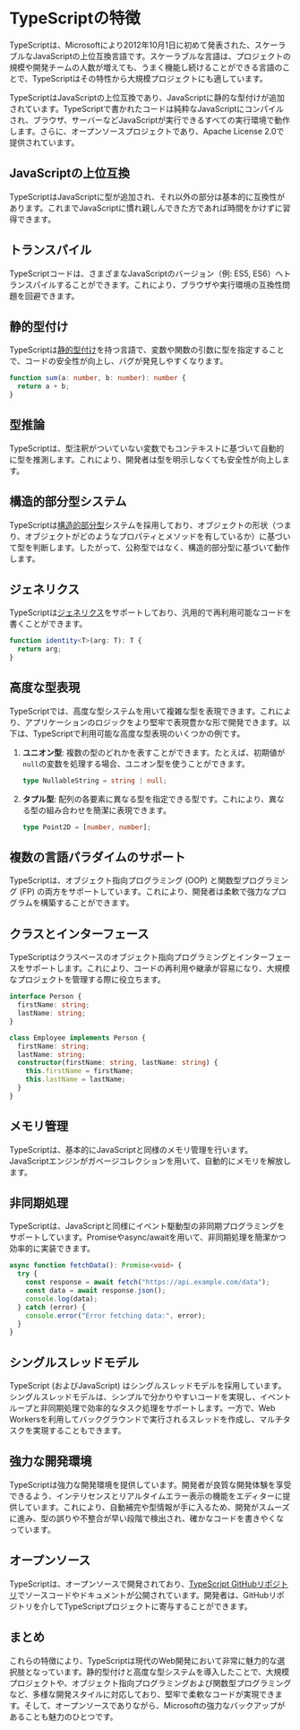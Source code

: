 # TypeScriptの特徴

TypeScriptは、Microsoftにより2012年10月1日に初めて発表された、スケーラブルなJavaScriptの上位互換言語です。スケーラブルな言語は、プロジェクトの規模や開発チームの人数が増えても、うまく機能し続けることができる言語のことで、TypeScriptはその特性から大規模プロジェクトにも適しています。

TypeScriptはJavaScriptの上位互換であり、JavaScriptに静的な型付けが追加されています。TypeScriptで書かれたコードは純粋なJavaScriptにコンパイルされ、ブラウザ、サーバーなどJavaScriptが実行できるすべての実行環境で動作します。さらに、オープンソースプロジェクトであり、Apache License 2.0で提供されています。

## JavaScriptの上位互換

TypeScriptはJavaScriptに型が追加され、それ以外の部分は基本的に互換性があります。これまでJavaScriptに慣れ親しんできた方であれば時間をかけずに習得できます。

## トランスパイル

TypeScriptコードは、さまざまなJavaScriptのバージョン（例: ES5, ES6）へトランスパイルすることができます。これにより、ブラウザや実行環境の互換性問題を回避できます。

## 静的型付け

TypeScriptは[静的型付け](./static-type.md)を持つ言語で、変数や関数の引数に型を指定することで、コードの安全性が向上し、バグが発見しやすくなります。

```typescript
function sum(a: number, b: number): number {
  return a + b;
}
```

## 型推論

TypeScriptは、型注釈がついていない変数でもコンテキストに基づいて自動的に型を推測します。これにより、開発者は型を明示しなくても安全性が向上します。

## 構造的部分型システム

TypeScriptは[構造的部分型](../reference/values-types-variables/structural-subtyping.md)システムを採用しており、オブジェクトの形状（つまり、オブジェクトがどのようなプロパティとメソッドを有しているか）に基づいて型を判断します。したがって、公称型ではなく、構造的部分型に基づいて動作します。

## ジェネリクス

TypeScriptは[ジェネリクス](../reference/generics/README.md)をサポートしており、汎用的で再利用可能なコードを書くことができます。

```typescript twoslash
function identity<T>(arg: T): T {
  return arg;
}
```

## 高度な型表現

TypeScriptでは、高度な型システムを用いて複雑な型を表現できます。これにより、アプリケーションのロジックをより堅牢で表現豊かな形で開発できます。以下は、TypeScriptで利用可能な高度な型表現のいくつかの例です。

1. **ユニオン型**: 複数の型のどれかを表すことができます。たとえば、初期値が`null`の変数を処理する場合、ユニオン型を使うことができます。

   ```typescript
   type NullableString = string | null;
   ```

2. **タプル型**: 配列の各要素に異なる型を指定できる型です。これにより、異なる型の組み合わせを簡潔に表現できます。

   ```typescript
   type Point2D = [number, number];
   ```

## 複数の言語パラダイムのサポート

TypeScriptは、オブジェクト指向プログラミング (OOP) と関数型プログラミング (FP) の両方をサポートしています。これにより、開発者は柔軟で強力なプログラムを構築することができます。

## クラスとインターフェース

TypeScriptはクラスベースのオブジェクト指向プログラミングとインターフェースをサポートします。これにより、コードの再利用や継承が容易になり、大規模なプロジェクトを管理する際に役立ちます。

```typescript twoslash
interface Person {
  firstName: string;
  lastName: string;
}

class Employee implements Person {
  firstName: string;
  lastName: string;
  constructor(firstName: string, lastName: string) {
    this.firstName = firstName;
    this.lastName = lastName;
  }
}
```

## メモリ管理

TypeScriptは、基本的にJavaScriptと同様のメモリ管理を行います。JavaScriptエンジンがガベージコレクションを用いて、自動的にメモリを解放します。

## 非同期処理

TypeScriptは、JavaScriptと同様にイベント駆動型の非同期プログラミングをサポートしています。Promiseやasync/awaitを用いて、非同期処理を簡潔かつ効率的に実装できます。

```typescript twoslash
async function fetchData(): Promise<void> {
  try {
    const response = await fetch("https://api.example.com/data");
    const data = await response.json();
    console.log(data);
  } catch (error) {
    console.error("Error fetching data:", error);
  }
}
```

## シングルスレッドモデル

TypeScript (およびJavaScript) はシングルスレッドモデルを採用しています。シングルスレッドモデルは、シンプルで分かりやすいコードを実現し、イベントループと非同期処理で効率的なタスク処理をサポートします。一方で、Web Workersを利用してバックグラウンドで実行されるスレッドを作成し、マルチタスクを実現することもできます。

## 強力な開発環境

TypeScriptは強力な開発環境を提供しています。開発者が良質な開発体験を享受できるよう、インテリセンスとリアルタイムエラー表示の機能をエディターに提供しています。これにより、自動補完や型情報が手に入るため、開発がスムーズに進み、型の誤りや不整合が早い段階で検出され、確かなコードを書きやくなっています。

## オープンソース

TypeScriptは、オープンソースで開発されており、[TypeScript GitHubリポジトリ](https://github.com/microsoft/TypeScript)でソースコードやドキュメントが公開されています。開発者は、GitHubリポジトリを介してTypeScriptプロジェクトに寄与することができます。

## まとめ

これらの特徴により、TypeScriptは現代のWeb開発において非常に魅力的な選択肢となっています。静的型付けと高度な型システムを導入したことで、大規模プロジェクトや、オブジェクト指向プログラミングおよび関数型プログラミングなど、多様な開発スタイルに対応しており、堅牢で柔軟なコードが実現できます。そして、オープンソースでありながら、Microsoftの強力なバックアップがあることも魅力のひとつです。
